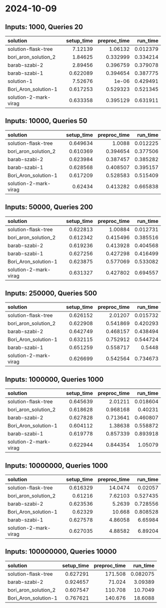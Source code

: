 # 2024-10-09

## Inputs: 1000, Queries 20

| solution              |   setup_time |   preproc_time |   run_time |
|:----------------------|-------------:|---------------:|-----------:|
| solution-flask-tree   |     7.12139  |       1.06132  |   0.012379 |
| bori_aron_solution_2  |     1.84625  |       0.332999 |   0.334214 |
| barab-szabi-2         |     2.89456  |       0.396759 |   0.379078 |
| barab-szabi-1         |     0.622089 |       0.394654 |   0.387775 |
| solution-1            |     7.52676  |       1e-06    |   0.429491 |
| Bori_Aron_solution-1  |     0.617253 |       0.529323 |   0.521345 |
| solution-2-mark-virag |     0.633358 |       0.395129 |   0.631911 |

## Inputs: 10000, Queries 50

| solution              |   setup_time |   preproc_time |   run_time |
|:----------------------|-------------:|---------------:|-----------:|
| solution-flask-tree   |     0.649634 |       1.0088   |   0.012225 |
| bori_aron_solution_2  |     0.610369 |       0.394654 |   0.377506 |
| barab-szabi-2         |     0.623984 |       0.387457 |   0.385282 |
| barab-szabi-1         |     0.628568 |       0.408507 |   0.395157 |
| Bori_Aron_solution-1  |     0.617209 |       0.528583 |   0.515409 |
| solution-2-mark-virag |     0.62434  |       0.413282 |   0.665838 |

## Inputs: 50000, Queries 200

| solution              |   setup_time |   preproc_time |   run_time |
|:----------------------|-------------:|---------------:|-----------:|
| solution-flask-tree   |     0.622813 |       1.00884  |   0.012731 |
| bori_aron_solution_2  |     0.612342 |       0.415496 |   0.385516 |
| barab-szabi-2         |     0.619236 |       0.413928 |   0.404568 |
| barab-szabi-1         |     0.627256 |       0.427298 |   0.416499 |
| Bori_Aron_solution-1  |     0.623875 |       0.577069 |   0.533082 |
| solution-2-mark-virag |     0.631327 |       0.427802 |   0.694557 |

## Inputs: 250000, Queries 500

| solution              |   setup_time |   preproc_time |   run_time |
|:----------------------|-------------:|---------------:|-----------:|
| solution-flask-tree   |     0.626152 |       2.01207  |   0.015732 |
| bori_aron_solution_2  |     0.622908 |       0.541869 |   0.420293 |
| barab-szabi-2         |     0.642749 |       0.468157 |   0.438494 |
| Bori_Aron_solution-1  |     0.632115 |       0.752912 |   0.544724 |
| barab-szabi-1         |     0.651259 |       0.558717 |   0.5448   |
| solution-2-mark-virag |     0.626699 |       0.542564 |   0.734673 |

## Inputs: 1000000, Queries 1000

| solution              |   setup_time |   preproc_time |   run_time |
|:----------------------|-------------:|---------------:|-----------:|
| solution-flask-tree   |     0.645639 |       2.01211  |   0.018604 |
| bori_aron_solution_2  |     0.618628 |       0.968168 |   0.40231  |
| barab-szabi-2         |     0.627828 |       0.713641 |   0.460807 |
| Bori_Aron_solution-1  |     0.604112 |       1.38638  |   0.558872 |
| barab-szabi-1         |     0.619778 |       0.857339 |   0.893918 |
| solution-2-mark-virag |     0.622944 |       0.844354 |   1.05079  |

## Inputs: 10000000, Queries 1000

| solution              |   setup_time |   preproc_time |   run_time |
|:----------------------|-------------:|---------------:|-----------:|
| solution-flask-tree   |     0.616329 |       14.0474  |   0.02057  |
| bori_aron_solution_2  |     0.61216  |        7.62103 |   0.527435 |
| barab-szabi-2         |     0.623536 |        5.2639  |   0.728556 |
| Bori_Aron_solution-1  |     0.62329  |       10.668   |   0.808528 |
| barab-szabi-1         |     0.627578 |        4.86058 |   6.65984  |
| solution-2-mark-virag |     0.627035 |        4.88582 |   6.89204  |

## Inputs: 100000000, Queries 10000

| solution             |   setup_time |   preproc_time |   run_time |
|:---------------------|-------------:|---------------:|-----------:|
| solution-flask-tree  |     0.627291 |        171.508 |   0.082075 |
| barab-szabi-2        |     0.924657 |         71.024 |   3.09389  |
| bori_aron_solution_2 |     0.607547 |        110.708 |  10.7049   |
| Bori_Aron_solution-1 |     0.767621 |        140.676 |  18.6088   |